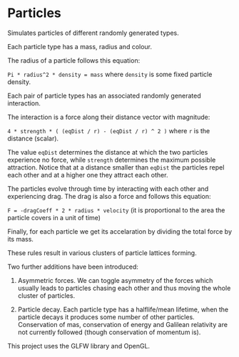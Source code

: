 # Particles
Simulates particles of different randomly generated types.

Each particle type has a mass, radius and colour.

The radius of a particle follows this equation:

`Pi * radius^2 * density = mass` where `density` is some fixed particle density.

Each pair of particle types has an associated randomly generated interaction.

The interaction is a force along their distance vector with magnitude:

`4 * strength * ( (eqDist / r) - (eqDist / r) ^ 2 )` where `r` is the distance (scalar).

The value `eqDist` determines the distance at which the two particles experience no force, while `strength` determines the maximum possible attraction. Notice that at a distance smaller than `eqDist` the particles repel each other and at a higher one they attract each other.

The particles evolve through time by interacting with each other and experiencing drag. The drag is also a force and follows this equation:

`F = -dragCoeff * 2 * radius * velocity` (it is proportional to the area the particle covers in a unit of time)

Finally, for each particle we get its accelaration by dividing the total force by its mass.

These rules result in various clusters of particle lattices forming.

Two further additions have been introduced:

1. Asymmetric forces. We can toggle asymmetry of the forces which usually leads to particles chasing each other and thus moving the whole cluster of particles.

2. Particle decay. Each particle type has a halflife/mean lifetime, when the particle decays it produces some number of other particles. Conservation of mas, conservation of energy and Galilean relativity are not currently followed (though conservation of momentum is).

This project uses the GLFW library and OpenGL.
